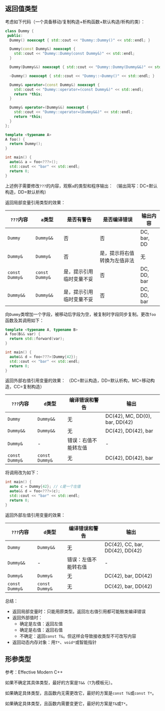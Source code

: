 
## 返回值类型

考虑如下代码（一个具备移动/复制构造+析构函数+默认构造/析构的类）：

```cpp
class Dummy {
 public:
  Dummy() noexcept { std::cout << "Dummy::Dummy()" << std::endl; }

  Dummy(const Dummy&) noexcept {
    std::cout << "Dummy::Dummy(const Dummy&)" << std::endl;
  }

  Dummy(Dummy&&) noexcept { std::cout << "Dummy::Dummy(Dummy&&)" << std::endl; }

  ~Dummy() noexcept { std::cout << "Dummy::~Dummy()" << std::endl; }

  Dummy& operator=(const Dummy&) noexcept {
    std::cout << "Dummy::operator=(const Dummy&)" << std::endl;
    return *this;
  }

  Dummy& operator=(Dummy&&) noexcept {
    std::cout << "Dummy::operator=(Dummy&&)" << std::endl;
    return *this;
  }
};

template <typename A>
A foo() {
  return Dummy();
}

int main() {
  auto&& a = foo<???>();
  std::cout << "bar" << std::endl;
  return 0;
}
```

上述例子需要修改`???`的内容，观察`a`的类型和程序输出：
（输出简写：DC=默认构造，DD=默认析构）

返回局部变量引用类型的效果：

| `???`内容        | `a`类型          | 是否有警告        | 是否编译错误         | 输出内容        |
| -------------- | -------------- | ------------ | -------------- | ----------- |
| `Dummy`        | `Dummy&&`      | 否            | 否              | DC, bar, DD |
| `Dummy&`       | `Dummy&`       | 否            | 是，提示将右值转换为左值非法 | 无           |
| `const Dummy&` | `const Dummy&` | 是，提示引用临时变量不妥 | 否              | DC, DD, bar |
| `Dummy&&`      | `Dummy&&`      | 是，提示引用临时变量不妥 | 否              | DC, DD, bar |

向`Dummy`类增加一个字段，被移动后字段为空，被复制时字段同步复制。更改`foo`函数及其调用如下：

```cpp
template <typename A, typename B>
A foo(B&& var) {
  return std::forward(var);
}

int main() {
  auto&& d = foo<???>(Dummy{42});
  std::cout << "bar" << std::endl;
  return 0;
}
```

返回外部右值引用变量的效果：
（DC=默认构造，DD=默认析构，MC=移动构造，CC=复制构造）

| `???`内容        | `d`类型          | 编译错误和警告    | 输出                             |
| -------------- | -------------- | ---------- | ------------------------------ |
| `Dummy`        | `Dummy&&`      | 无          | DC(42), MC, DD(0), bar, DD(42) |
| `Dummy&&`      | `Dummy&&`      | 无          | DC(42), DD(42), bar            |
| `Dummy&`       | -              | 错误：右值不能转左值 | -                              |
| `const Dummy&` | `const Dummy&` | 无          | DC(42), DD(42), bar            |

将调用改为如下：

```cpp
int main() {
  auto c = Dummy{42}; // c是一个左值
  auto&& d = foo<???>(c);
  std::cout << "bar" << std::endl;
  return 0;
}
```

返回外部左值引用变量的效果：

| `???`内容        | `d`类型          | 编译错误和警告    | 输出                              |
| -------------- | -------------- | ---------- | ------------------------------- |
| `Dummy`        | `Dummy&&`      | 无          | DC(42), CC, bar, DD(42), DD(42) |
| `Dummy&&`      | -              | 错误：左值不能转右值 | -                               |
| `Dummy&`       | `Dummy&`       | 无          | DC(42), bar, DD(42)             |
| `const Dummy&` | `const Dummy&` | 无          | DC(42), bar, DD(42)             |

总结：
- 返回局部变量时：只能用原类型。返回左右值引用都可能触发编译错误
- 返回外部值时：
	- 确定是左值：返回左值
	- 确定是右值：返回右值
	- 不确定：返回`const T&`。但这样会导致接收类型不可改写内容
- 返回动态内存对象：用`T*`、`void*`或智能指针

## 形参类型

参考：Effective Modern C++

如果不确定其具体类型，最好的方案是`T&&`（`T`为模板元）。

如果确定具体类型，且函数内无需更改它，最好的方案是`const T&`或`const T*`。

如果确定具体类型，且函数内需要变更它，最好的方案是`T&`或`T*`。